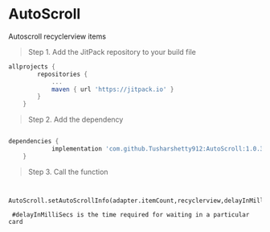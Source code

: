 # AutoScroll
Autoscroll recyclerview items

> Step 1. Add the JitPack repository to your build file

```gradle
allprojects {
		repositories {
			...
			maven { url 'https://jitpack.io' }
		}
	}
   ```
   
> Step 2. Add the dependency

```gradle

dependencies {
	        implementation 'com.github.Tusharshetty912:AutoScroll:1.0.3'
	}
  ```
  
  > Step 3. Call the function 
  
  ``` 
  
   AutoScroll.setAutoScrollInfo(adapter.itemCount,recyclerview,delayInMilliSecs)
   
   #delayInMilliSecs is the time required for waiting in a particular card
   
   ```

